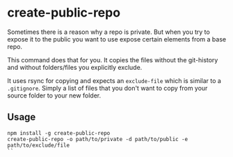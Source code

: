 # create-public-repo
Sometimes there is a reason why a repo is private. But when you try to expose it to the public you want to use expose certain elements from a base repo.

This command does that for you. It copies the files without the git-history and without folders/files you explicitly exclude.

It uses rsync for copying and expects an `exclude-file` which is similar to a `.gitignore`. Simply a list of files that you don't want to copy from your source folder to your new folder.


## Usage
```
npm install -g create-public-repo
create-public-repo -o path/to/private -d path/to/public -e path/to/exclude/file
``
